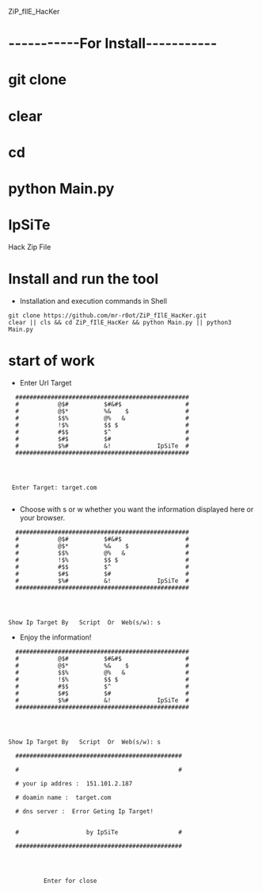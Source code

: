 ZiP_fIlE_HacKer
# -----------For Install-----------
# git clone 
# clear
# cd 
# python Main.py



# IpSiTe
Hack Zip File


# Install and run the tool
* Installation and execution commands in Shell
```
git clone https://github.com/mr-r0ot/ZiP_fIlE_HacKer.git
clear || cls && cd ZiP_fIlE_HacKer && python Main.py || python3 Main.py
```
# start of work
* Enter Url Target
```
  #################################################
  #           @$#          $#&#$                  #
  #           @$*          %&    $                #
  #           $$%          @%   &                 #
  #           !$%          $$ $                   #
  #           #$$          $^                     #
  #           $#$          $#                     #
  #           $%#          &!             IpSiTe  #
  #################################################




 Enter Target: target.com


```
* Choose with s or w whether you want the information displayed here or your browser.
```
  #################################################
  #           @$#          $#&#$                  #
  #           @$*          %&    $                #
  #           $$%          @%   &                 #
  #           !$%          $$ $                   #
  #           #$$          $^                     #
  #           $#$          $#                     #
  #           $%#          &!             IpSiTe  #
  #################################################




Show Ip Target By   Script  Or  Web(s/w): s

```
* Enjoy the information!
```
  #################################################
  #           @$#          $#&#$                  #
  #           @$*          %&    $                #
  #           $$%          @%   &                 #
  #           !$%          $$ $                   #
  #           #$$          $^                     #
  #           $#$          $#                     #
  #           $%#          &!             IpSiTe  #
  #################################################




Show Ip Target By   Script  Or  Web(s/w): s

  ###############################################

  #                                             #

  # your ip addres :  151.101.2.187

  # doamin name :  target.com

  # dns server :  Error Geting Ip Target!


  #                   by IpSiTe                 #

  ###############################################




          Enter for close
```
